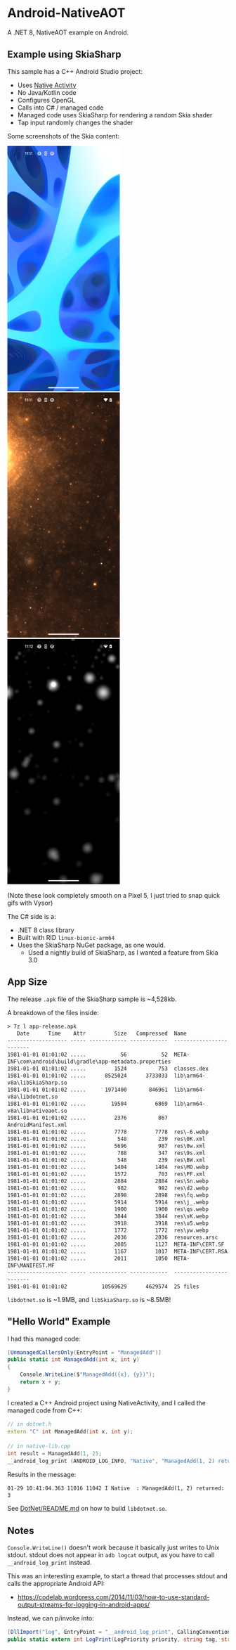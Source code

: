 # Android-NativeAOT

A .NET 8, NativeAOT example on Android.

## Example using SkiaSharp

This sample has a C++ Android Studio project:

* Uses [Native Activity](https://developer.android.com/ndk/samples/sample_na)
* No Java/Kotlin code
* Configures OpenGL
* Calls into C# / managed code
* Managed code uses SkiaSharp for rendering a random Skia shader
* Tap input randomly changes the shader

Some screenshots of the Skia content:

<img width="256" src="docs/screenshot1.gif" />
<img width="256" src="docs/screenshot2.gif" />
<img width="256" src="docs/screenshot3.gif" />

(Note these look completely smooth on a Pixel 5, I just tried to snap quick gifs with Vysor)

The C# side is a:

* .NET 8 class library
* Built with RID `linux-bionic-arm64`
* Uses the SkiaSharp NuGet package, as one would.
  * Used a nightly build of SkiaSharp, as I wanted a feature from Skia 3.0

## App Size

The release `.apk` file of the SkiaSharp sample is ~4,528kb.

A breakdown of the files inside:

```
> 7z l app-release.apk
   Date      Time    Attr         Size   Compressed  Name
------------------- ----- ------------ ------------  ------------------------
1981-01-01 01:01:02 .....           56           52  META-INF\com\android\build\gradle\app-metadata.properties
1981-01-01 01:01:02 .....         1524          753  classes.dex
1981-01-01 01:01:02 .....      8525024      3733033  lib\arm64-v8a\libSkiaSharp.so
1981-01-01 01:01:02 .....      1971400       846961  lib\arm64-v8a\libdotnet.so
1981-01-01 01:01:02 .....        19504         6869  lib\arm64-v8a\libnativeaot.so
1981-01-01 01:01:02 .....         2376          867  AndroidManifest.xml
1981-01-01 01:01:02 .....         7778         7778  res\-6.webp
1981-01-01 01:01:02 .....          548          239  res\0K.xml
1981-01-01 01:01:02 .....         5696          987  res\0w.xml
1981-01-01 01:01:02 .....          788          347  res\9s.xml
1981-01-01 01:01:02 .....          548          239  res\BW.xml
1981-01-01 01:01:02 .....         1404         1404  res\MO.webp
1981-01-01 01:01:02 .....         1572          703  res\PF.xml
1981-01-01 01:01:02 .....         2884         2884  res\Sn.webp
1981-01-01 01:01:02 .....          982          982  res\d2.webp
1981-01-01 01:01:02 .....         2898         2898  res\fq.webp
1981-01-01 01:01:02 .....         5914         5914  res\j_.webp
1981-01-01 01:01:02 .....         1900         1900  res\qs.webp
1981-01-01 01:01:02 .....         3844         3844  res\sK.webp
1981-01-01 01:01:02 .....         3918         3918  res\u5.webp
1981-01-01 01:01:02 .....         1772         1772  res\yw.webp
1981-01-01 01:01:02 .....         2036         2036  resources.arsc
1981-01-01 01:01:02 .....         2085         1127  META-INF\CERT.SF
1981-01-01 01:01:02 .....         1167         1017  META-INF\CERT.RSA
1981-01-01 01:01:02 .....         2011         1050  META-INF\MANIFEST.MF
------------------- ----- ------------ ------------  ------------------------
1981-01-01 01:01:02           10569629      4629574  25 files
```

`libdotnet.so` is ~1.9MB, and `libSkiaSharp.so` is ~8.5MB!

## "Hello World" Example

I had this managed code:

```csharp
[UnmanagedCallersOnly(EntryPoint = "ManagedAdd")]
public static int ManagedAdd(int x, int y)
{
    Console.WriteLine($"ManagedAdd({x}, {y})");
    return x + y;
}
```

I created a C++ Android project using NativeActivity, and I called the managed
code from C++:

```c++
// in dotnet.h
extern "C" int ManagedAdd(int x, int y);

// in native-lib.cpp
int result = ManagedAdd(1, 2);
__android_log_print (ANDROID_LOG_INFO, "Native", "ManagedAdd(1, 2) returned: %i", result);
```

Results in the message:

```log
01-29 10:41:04.363 11016 11042 I Native  : ManagedAdd(1, 2) returned: 3
```

See [DotNet/README.md](DotNet/README.md) on how to build `libdotnet.so`.

## Notes

`Console.WriteLine()` doesn't work because it basically just writes to Unix stdout. stdout does not appear in `adb logcat` output, as you have to call `__android_log_print` instead.

This was an interesting example, to start a thread that processes stdout and calls the appropriate Android API:

* https://codelab.wordpress.com/2014/11/03/how-to-use-standard-output-streams-for-logging-in-android-apps/

Instead, we can p/invoke into:

```csharp
[DllImport("log", EntryPoint = "__android_log_print", CallingConvention = CallingConvention.Cdecl)]
public static extern int LogPrint(LogPriority priority, string tag, string format);
```
